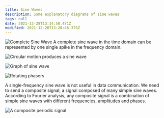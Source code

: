 ```yaml
---
title: Sine Waves
description: Some explanatory diagrams of sine waves
tags: null
date: 2021-12-28T13:14:58.471Z
modified: 2021-12-28T13:20:46.376Z
---
```


![Complete Sine Wave](/posts/img/qkab/sine_wave_0.jpg)
A complete [sine wave](math/sine_wave.md) in the time domain can be represented by one single spike in the frequency domain.

![Circular motion produces a sine wave](/posts/img/qkab/sine_wave_1%20-%20circular_motion.gif)

![Graph of sine wave](/posts/img/qkab/sine_wave_2%20-%20graph.jpg)

![Rotating phasers](/posts/img/qkab/sine_wave_3%20-%20rotating_phasers.gif)

A single-frequency sine wave is not useful in data communication. We need to send a composite signal, a signal composed of many simple sine waves.
According to Fourier analysis, any composite signal is a combination of simple sine waves with different frequencies, amplitudes and phases.

![A composite periodic signal](/posts/img/qkab/sine_wave_5%20-%20composite.png)
